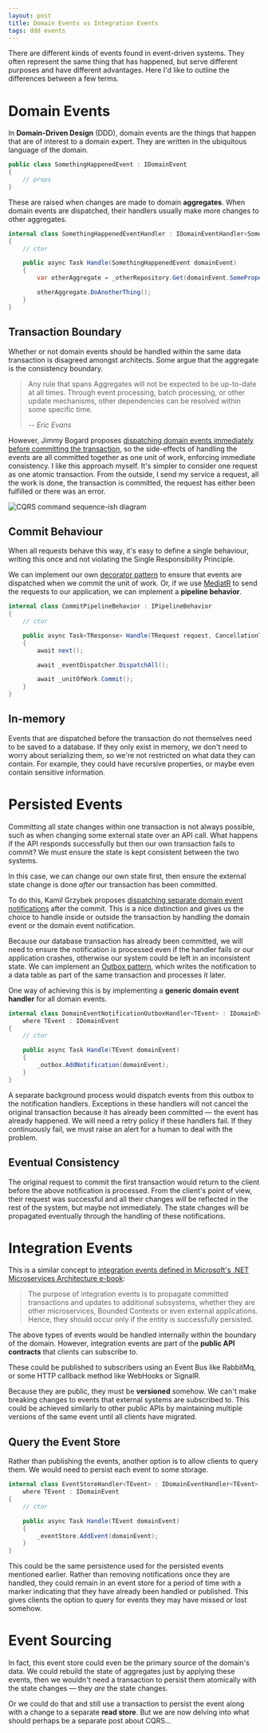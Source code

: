 ```yaml
---
layout: post
title: Domain Events vs Integration Events
tags: ddd events
---
```


There are different kinds of events found in event-driven systems. They often represent the same thing that has happened, but serve different purposes and have different advantages. Here I'd like to outline the differences between a few terms.

# Domain Events

In **Domain-Driven Design** (DDD), domain events are the things that happen that are of interest to a domain expert. They are written in the ubiquitous language of the domain.

```c#
public class SomethingHappenedEvent : IDomainEvent
{
    // props
}
```

These are raised when changes are made to domain **aggregates**. When domain events are dispatched, their handlers usually make more changes to other aggregates.

```c#
internal class SomethingHappenedEventHandler : IDomainEventHandler<SomethingHappenedEvent>
{
    // ctor

    public async Task Handle(SomethingHappenedEvent domainEvent)
    {
        var otherAggregate = _otherRepository.Get(domainEvent.SomeProperty);

        otherAggregate.DoAnotherThing();
    }
}
```

## Transaction Boundary

Whether or not domain events should be handled within the same data transaction is disagreed amongst architects. Some argue that the aggregate is the consistency boundary.

> Any rule that spans Aggregates will not be expected to be up-to-date at all times. Through event processing, batch processing, or other update mechanisms, other dependencies can be resolved within some specific time.
>
> -- <cite>Eric Evans</cite>

However, Jimmy Bogard proposes [dispatching domain events immediately before committing the transaction](https://lostechies.com/jimmybogard/2014/05/13/a-better-domain-events-pattern/), so the side-effects of handling the events are all committed together as one unit of work, enforcing immediate consistency. I like this approach myself. It's simpler to consider one request as one atomic transaction. From the outside, I send my service a request, all the work is done, the transaction is committed, the request has either been fulfilled or there was an error.

![CQRS command sequence-ish diagram](/images/diagrams/sequence-ish-command.png)

## Commit Behaviour

When all requests behave this way, it's easy to define a single behaviour, writing this once and not violating the Single Responsibility Principle.

We can implement our own [decorator pattern](https://refactoring.guru/design-patterns/decorator) to ensure that events are dispatched when we commit the unit of work. Or, if we use [MediatR](https://github.com/jbogard/MediatR) to send the requests to our application, we can implement a **pipeline behavior**.

```c#
internal class CommitPipelineBehavior : IPipelineBehavior
{
    // ctor

    public async Task<TResponse> Handle(TRequest request, CancellationToken cancellationToken, RequestHandlerDelegate<TResponse> next)
    {
        await next();

        await _eventDispatcher.DispatchAll();

        await _unitOfWork.Commit();
    }
}
```

## In-memory

Events that are dispatched before the transaction do not themselves need to be saved to a database. If they only exist in memory, we don't need to worry about serializing them, so we're not restricted on what data they can contain. For example, they could have recursive properties, or maybe even contain sensitive information.

# Persisted Events

Committing all state changes within one transaction is not always possible, such as when changing some external state over an API call. What happens if the API responds successfully but then our own transaction fails to commit? We must ensure the state is kept consistent between the two systems.

In this case, we can change our own state first, then ensure the external state change is done *after* our transaction has been committed.

To do this, Kamil Grzybek proposes [dispatching separate domain event notifications](http://www.kamilgrzybek.com/design/how-to-publish-and-handle-domain-events/) after the commit. This is a nice distinction and gives us the choice to handle inside or outside the transaction by handling the domain event or the domain event notification.

Because our database transaction has already been committed, we will need to ensure the notification is processed even if the handler fails or our application crashes, otherwise our system could be left in an inconsistent state. We can implement an [Outbox pattern](https://microservices.io/patterns/data/transactional-outbox.html), which writes the notification to a data table as part of the same transaction and processes it later.

One way of achieving this is by implementing a **generic domain event handler** for all domain events.

```c#
internal class DomainEventNotificationOutboxHandler<TEvent> : IDomainEventHandler<TEvent>
    where TEvent : IDomainEvent
{
    // ctor

    public async Task Handle(TEvent domainEvent)
    {
        _outbox.AddNotification(domainEvent);
    }
}
```

A separate background process would dispatch events from this outbox to the notification handlers. Exceptions in these handlers will not cancel the original transaction because it has already been committed — the event has already happened. We will need a retry policy if these handlers fail. If they continuously fail, we must raise an alert for a human to deal with the problem.

## Eventual Consistency

The original request to commit the first transaction would return to the client before the above notification is processed. From the client's point of view, their request was successful and all their changes *will* be reflected in the rest of the system, but maybe not immediately. The state changes will be propagated eventually through the handling of these notifications.

# Integration Events

This is a similar concept to [integration events defined in Microsoft's .NET Microservices Architecture e-book](https://docs.microsoft.com/en-us/dotnet/architecture/microservices/microservice-ddd-cqrs-patterns/domain-events-design-implementation#domain-events-versus-integration-events):

> The purpose of integration events is to propagate committed transactions and updates to additional subsystems, whether they are other microservices, Bounded Contexts or even external applications. Hence, they should occur only if the entity is successfully persisted.

The above types of events would be handled internally within the boundary of the domain. However, integration events are part of the **public API contracts** that clients can subscribe to.

These could be published to subscribers using an Event Bus like RabbitMq, or some HTTP callback method like WebHooks or SignalR.

Because they are public, they must be **versioned** somehow. We can't make breaking changes to events that external systems are subscribed to. This could be achieved similarly to other public APIs by maintaining multiple versions of the same event until all clients have migrated.

## Query the Event Store

Rather than publishing the events, another option is to allow clients to query them. We would need to persist each event to some storage.

```c#
internal class EventStoreHandler<TEvent> : IDomainEventHandler<TEvent>
    where TEvent : IDomainEvent
{
    // ctor

    public async Task Handle(TEvent domainEvent)
    {
        _eventStore.AddEvent(domainEvent);
    }
}
```

This could be the same persistence used for the persisted events mentioned earlier. Rather than removing notifications once they are handled, they could remain in an event store for a period of time with a marker indicating that they have already been handled or published. This gives clients the option to query for events they may have missed or lost somehow.

# Event Sourcing

In fact, this event store could even be the primary source of the domain's data. We could rebuild the state of aggregates just by applying these events, then we wouldn't need a transaction to persist them atomically with the state changes — they *are* the state changes.

Or we could do that and still use a transaction to persist the event along with a change to a separate **read store**. But we are now delving into what should perhaps be a separate post about CQRS...